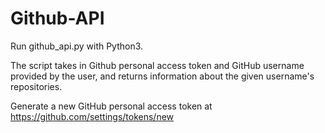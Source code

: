 # Github-API

Run github_api.py with Python3.

The script takes in Github personal access token and GitHub username provided by the user, and returns information about the given username's repositories.

Generate a new GitHub personal access token at https://github.com/settings/tokens/new
